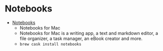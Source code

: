 # Notebooks
- [Notebooks](https://www.notebooksapp.com/mac/)
  -  Notebooks for Mac
  - Notebooks for Mac is a writing app, a text and markdown editor, a file organizer, a task manager, an eBook creator and more.
  - `brew cask install notebooks`
